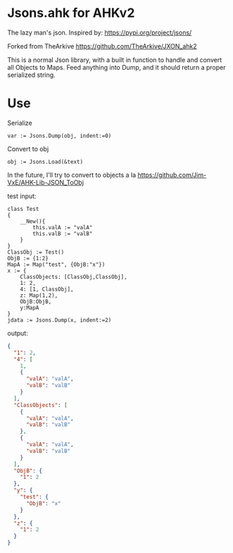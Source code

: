 # Jsons.ahk for AHKv2
The lazy man's json. Inspired by: https://pypi.org/project/jsons/

Forked from TheArkive https://github.com/TheArkive/JXON_ahk2

This is a normal Json library, with a built in function to handle and convert all Objects to Maps. Feed anything into Dump, and it should return a proper serialized string. 

# Use

Serialize 
```autohotkey
var := Jsons.Dump(obj, indent:=0)
```

Convert to obj
```autohotkey
obj := Jsons.Load(&text)
```

In the future, I'll try to convert to objects a la https://github.com/Jim-VxE/AHK-Lib-JSON_ToObj

test input:
```autohotkey
class Test
{
    __New(){
        this.valA := "valA"
        this.valB := "valB"
    }
}
ClassObj := Test()
ObjB := {1:2}
MapA := Map("test", {ObjB:"x"})
x := {
    ClassObjects: [ClassObj,ClassObj],
    1: 2,
    4: [1, ClassObj],
    z: Map(1,2),
    ObjB:ObjB,
    y:MapA
}
jdata := Jsons.Dump(x, indent:=2)
```

output:

```json
{
  "1": 2,
  "4": [
    1,
    {
      "valA": "valA",
      "valB": "valB"
    }
  ],
  "ClassObjects": [
    {
      "valA": "valA",
      "valB": "valB"
    },
    {
      "valA": "valA",
      "valB": "valB"
    }
  ],
  "ObjB": {
    "1": 2
  },
  "y": {
    "test": {
      "ObjB": "x"
    }
  },
  "z": {
    "1": 2
  }
}
```
